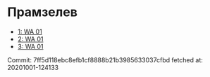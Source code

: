 # Прамзелев
- [1: WA 01](1.md)
- [2: WA 01](2.md)
- [3: WA 01](3.md)

Commit: 7ff5d118ebc8efb1cf8888b21b3985633037cfbd
 fetched at: 20201001-124133

